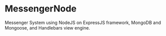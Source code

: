 # MessengerNode
Messenger System using NodeJS on ExpressJS framework, MongoDB and Mongoose, and Handlebars view engine.
